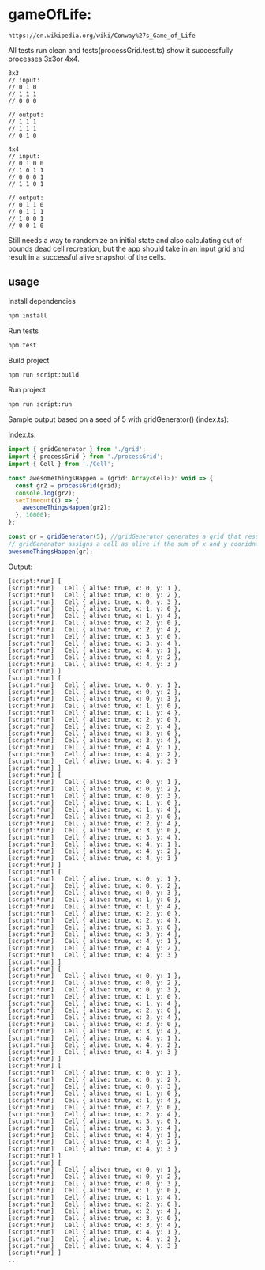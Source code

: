 # gameOfLife:

`https://en.wikipedia.org/wiki/Conway%27s_Game_of_Life`

All tests run clean and tests(processGrid.test.ts) show it successfully processes 3x3or 4x4.

    3x3
    // input:
    // 0 1 0
    // 1 1 1
    // 0 0 0

    // output:
    // 1 1 1
    // 1 1 1
    // 0 1 0

    4x4
    // input:
    // 0 1 0 0
    // 1 0 1 1
    // 0 0 0 1
    // 1 1 0 1

    // output:
    // 0 1 1 0
    // 0 1 1 1
    // 1 0 0 1
    // 0 0 1 0

Still needs a way to randomize an initial state and also calculating out of bounds dead cell recreation, but the app should take in an input grid and result in a successful alive snapshot of the cells.

## usage

Install dependencies

```bash
npm install
```

Run tests

```bash
npm test
```

Build project

```bash
npm run script:build
```

Run project

```bash
npm run script:run
```

Sample output based on a seed of 5 with gridGenerator() (index.ts):

Index.ts:

```javascript
import { gridGenerator } from './grid';
import { processGrid } from './processGrid';
import { Cell } from './Cell';

const awesomeThingsHappen = (grid: Array<Cell>): void => {
  const gr2 = processGrid(grid);
  console.log(gr2);
  setTimeout(() => {
    awesomeThingsHappen(gr2);
  }, 10000);
};

const gr = gridGenerator(5); //gridGenerator generates a grid that results in still lifes as can be seen in the below output
// gridGenerator assigns a cell as alive if the sum of x and y cooridnates equals an even number and dead if it sums upto an odd number
awesomeThingsHappen(gr);
```

Output:

```properties
[script:*run] [
[script:*run]   Cell { alive: true, x: 0, y: 1 },
[script:*run]   Cell { alive: true, x: 0, y: 2 },
[script:*run]   Cell { alive: true, x: 0, y: 3 },
[script:*run]   Cell { alive: true, x: 1, y: 0 },
[script:*run]   Cell { alive: true, x: 1, y: 4 },
[script:*run]   Cell { alive: true, x: 2, y: 0 },
[script:*run]   Cell { alive: true, x: 2, y: 4 },
[script:*run]   Cell { alive: true, x: 3, y: 0 },
[script:*run]   Cell { alive: true, x: 3, y: 4 },
[script:*run]   Cell { alive: true, x: 4, y: 1 },
[script:*run]   Cell { alive: true, x: 4, y: 2 },
[script:*run]   Cell { alive: true, x: 4, y: 3 }
[script:*run] ]
[script:*run] [
[script:*run]   Cell { alive: true, x: 0, y: 1 },
[script:*run]   Cell { alive: true, x: 0, y: 2 },
[script:*run]   Cell { alive: true, x: 0, y: 3 },
[script:*run]   Cell { alive: true, x: 1, y: 0 },
[script:*run]   Cell { alive: true, x: 1, y: 4 },
[script:*run]   Cell { alive: true, x: 2, y: 0 },
[script:*run]   Cell { alive: true, x: 2, y: 4 },
[script:*run]   Cell { alive: true, x: 3, y: 0 },
[script:*run]   Cell { alive: true, x: 3, y: 4 },
[script:*run]   Cell { alive: true, x: 4, y: 1 },
[script:*run]   Cell { alive: true, x: 4, y: 2 },
[script:*run]   Cell { alive: true, x: 4, y: 3 }
[script:*run] ]
[script:*run] [
[script:*run]   Cell { alive: true, x: 0, y: 1 },
[script:*run]   Cell { alive: true, x: 0, y: 2 },
[script:*run]   Cell { alive: true, x: 0, y: 3 },
[script:*run]   Cell { alive: true, x: 1, y: 0 },
[script:*run]   Cell { alive: true, x: 1, y: 4 },
[script:*run]   Cell { alive: true, x: 2, y: 0 },
[script:*run]   Cell { alive: true, x: 2, y: 4 },
[script:*run]   Cell { alive: true, x: 3, y: 0 },
[script:*run]   Cell { alive: true, x: 3, y: 4 },
[script:*run]   Cell { alive: true, x: 4, y: 1 },
[script:*run]   Cell { alive: true, x: 4, y: 2 },
[script:*run]   Cell { alive: true, x: 4, y: 3 }
[script:*run] ]
[script:*run] [
[script:*run]   Cell { alive: true, x: 0, y: 1 },
[script:*run]   Cell { alive: true, x: 0, y: 2 },
[script:*run]   Cell { alive: true, x: 0, y: 3 },
[script:*run]   Cell { alive: true, x: 1, y: 0 },
[script:*run]   Cell { alive: true, x: 1, y: 4 },
[script:*run]   Cell { alive: true, x: 2, y: 0 },
[script:*run]   Cell { alive: true, x: 2, y: 4 },
[script:*run]   Cell { alive: true, x: 3, y: 0 },
[script:*run]   Cell { alive: true, x: 3, y: 4 },
[script:*run]   Cell { alive: true, x: 4, y: 1 },
[script:*run]   Cell { alive: true, x: 4, y: 2 },
[script:*run]   Cell { alive: true, x: 4, y: 3 }
[script:*run] ]
[script:*run] [
[script:*run]   Cell { alive: true, x: 0, y: 1 },
[script:*run]   Cell { alive: true, x: 0, y: 2 },
[script:*run]   Cell { alive: true, x: 0, y: 3 },
[script:*run]   Cell { alive: true, x: 1, y: 0 },
[script:*run]   Cell { alive: true, x: 1, y: 4 },
[script:*run]   Cell { alive: true, x: 2, y: 0 },
[script:*run]   Cell { alive: true, x: 2, y: 4 },
[script:*run]   Cell { alive: true, x: 3, y: 0 },
[script:*run]   Cell { alive: true, x: 3, y: 4 },
[script:*run]   Cell { alive: true, x: 4, y: 1 },
[script:*run]   Cell { alive: true, x: 4, y: 2 },
[script:*run]   Cell { alive: true, x: 4, y: 3 }
[script:*run] ]
[script:*run] [
[script:*run]   Cell { alive: true, x: 0, y: 1 },
[script:*run]   Cell { alive: true, x: 0, y: 2 },
[script:*run]   Cell { alive: true, x: 0, y: 3 },
[script:*run]   Cell { alive: true, x: 1, y: 0 },
[script:*run]   Cell { alive: true, x: 1, y: 4 },
[script:*run]   Cell { alive: true, x: 2, y: 0 },
[script:*run]   Cell { alive: true, x: 2, y: 4 },
[script:*run]   Cell { alive: true, x: 3, y: 0 },
[script:*run]   Cell { alive: true, x: 3, y: 4 },
[script:*run]   Cell { alive: true, x: 4, y: 1 },
[script:*run]   Cell { alive: true, x: 4, y: 2 },
[script:*run]   Cell { alive: true, x: 4, y: 3 }
[script:*run] ]
[script:*run] [
[script:*run]   Cell { alive: true, x: 0, y: 1 },
[script:*run]   Cell { alive: true, x: 0, y: 2 },
[script:*run]   Cell { alive: true, x: 0, y: 3 },
[script:*run]   Cell { alive: true, x: 1, y: 0 },
[script:*run]   Cell { alive: true, x: 1, y: 4 },
[script:*run]   Cell { alive: true, x: 2, y: 0 },
[script:*run]   Cell { alive: true, x: 2, y: 4 },
[script:*run]   Cell { alive: true, x: 3, y: 0 },
[script:*run]   Cell { alive: true, x: 3, y: 4 },
[script:*run]   Cell { alive: true, x: 4, y: 1 },
[script:*run]   Cell { alive: true, x: 4, y: 2 },
[script:*run]   Cell { alive: true, x: 4, y: 3 }
[script:*run] ]
...
```
